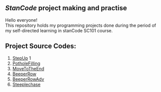 ## *StanCode* project making and practise 
 Hello everyone!\
 This repository holds my programming projects done during the period of my self-directed learning in stanCode SC101 course.


## Project Source Codes: 
1. [StepUp](https://github.com/Mario-Chen-2007/Python-/blob/main/SC001_lecture01/StepUp.py)
   1
3. [PotholeFilling](https://github.com/Mario-Chen-2007/Python-/blob/main/SC001_lecture01/PotholeFilling.py)
4. [MoveToTheEnd](https://github.com/Mario-Chen-2007/Python-/blob/main/SC001_lecture01/MoveToTheEnd.py)
5. [BeeperRow](https://github.com/Mario-Chen-2007/Python-/blob/main/SC001_lecture02/BeeperRow.py)
6. [BeeperRowAdv](https://github.com/Mario-Chen-2007/Python-/blob/main/SC001_lecture02/BeeperRowAdv.py)
7. [Steeplechase](https://github.com/Mario-Chen-2007/Python-/blob/main/SC001_lecture02/Steeplechase.py)
